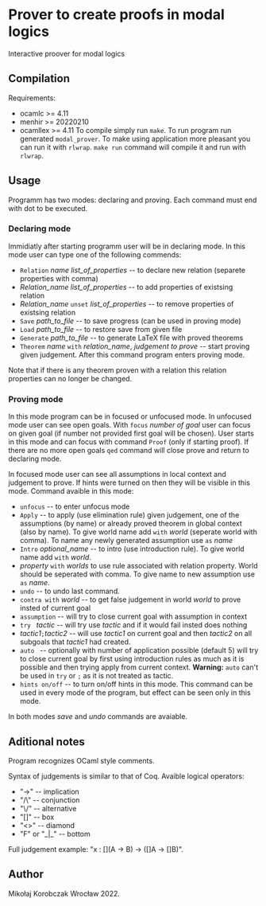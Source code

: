 # Prover to create proofs in modal logics
Interactive proover for modal logics

## Compilation
Requirements: 
* ocamlc >= 4.11
* menhir >= 20220210
* ocamllex >= 4.11
To compile simply run `make`. To run program run generated `modal_prover`. To make using application more pleasant you can run it with `rlwrap`. `make run` command will compile it and run with `rlwrap`.

## Usage
Programm has two modes: declaring and proving. Each command must end with dot to be executed.
### Declaring mode
Immidiatly after starting programm user will be in declaring mode. In this mode user can type one of the following commends:
* `Relation` *name* *list_of_properties* -- to declare new relation (separete properties with comma)
* *Relation_name* *list_of_properties* -- to add properties of existsing relation
* *Relation_name* `unset` *list_of_properties* -- to remove properties of existsing relation
* `Save` *path_to_file* -- to save progress (can be used in proving mode)
* `Load` *path_to_file* -- to restore save from given file
* `Generate` *path_to_file* -- to generate LaTeX file with proved theorems
* `Theorem` *name* `with` *relation_name*, *judgement to prove* -- start proving given judgement. After this command program enters proving mode.

Note that if there is any theorem proven with a relation this relation properties can no longer be changed.

### Proving mode
In this mode program can be in focused or unfocused mode. In unfocused mode user can see open goals. With `focus` *number of goal* user can focus on given goal (if number not provided first goal will be chosen). User starts in this mode and can focus with command `Proof` (only if starting proof). If there are no more open goals `qed` command will close prove and return to declaring mode. 

In focused mode user can see all assumptions in local context and judgement to prove. If hints were turned on then they will be visible in this mode. Command avaible in this mode:
* `unfocus` -- to enter unfocus mode
* `Apply` -- to apply (use elimination rule) given judgement, one of the assumptions (by name) or already proved theorem in global context (also by name). To give world name add `with` *world* (seperate world with comma). To name any newly generated assumption use `as` *name*
* `Intro` *optional_name* -- to intro (use introduction rule). To give world name add `with` *world*.
* *property* `with` *worlds* to use rule associated with relation property. World should be seperated with comma. To give name to new assumption use `as` *name*. 
* `undo` -- to undo last command.
* `contra with` *world* -- to get false judgement in world *world* to prove insted of current goal
* `assumption` -- will try to close current goal with assumption in context
* `try ` *tactic* -- will try use *tactic* and if it would fail insted does nothing
* *tactic1*`;`*tactic2* -- will use *tactic1* on current goal and then *tactic2* on all subgoals that *tactic1* had created. 
* `auto ` -- optionally with number of application possible (default 5) will try to close current goal by first using introduction rules as much as it is possible and then trying apply from current context. **Warning:** `auto` can't be used in `try` or `;` as it is not treated as tactic.
* `hints on/off` -- to turn on/off hints in this mode. This command can be used in every mode of the program, but effect can be seen only in this mode.

In both modes *save* and *undo* commands are avaiable.

## Aditional notes
Program recognizes OCaml style comments.

Syntax of judgements is similar to that of Coq. Avaible logical operators:
* "->" -- implication
* "/\\" -- conjunction
* "\\/" -- alternative
* "[]" -- box
* "<>" -- diamond
* "F" or "\_|\_" -- bottom

Full judgement example: "x : [](A -> B) -> ([]A -> []B)".

## Author
Mikołaj Korobczak
Wrocław 2022.
